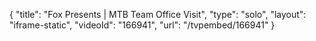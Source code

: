 {
    "title": "Fox Presents | MTB Team Office Visit",
    "type": "solo",
    "layout": "iframe-static",
    "videoId": "166941",
    "url": "\/tvpembed\/166941"
}